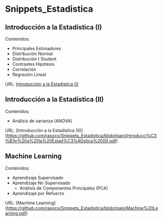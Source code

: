 # Snippets_Estadistica

## Introducción a la Estadística (I)

Contenidos:
- Principales Estimadores
- Distribución Normal
- Distribución t Student
- Contrastes Hipótesis 
- Correlación
- Regresión Lineal

URL: [Introducción a la Estadística (I)](https://github.com/rasoco/Snippets_Estadistica/blob/main/Introducci%C3%B3n%20a%20la%20Estad%C3%ADstica.pdf)

## Introducción a la Estadística (II)

Contenidos:
- Análisis de varianza (ANOVA)

URL: [Introducción a la Estadística (II)] (https://github.com/rasoco/Snippets_Estadistica/blob/main/Introducci%C3%B3n%20a%20la%20Estad%C3%ADstica%20(II).pdf)

## Machine Learning 

Contenidos:
- Aprendizaje Supervisado
- Aprendizaje No Supervisado
    - Análisis de Componentes Principales (PCA) 
- Aprendizaje por Refuerzo

URL: [Machine Learning] (https://github.com/rasoco/Snippets_Estadistica/blob/main/Machine%20Learning.pdf)
